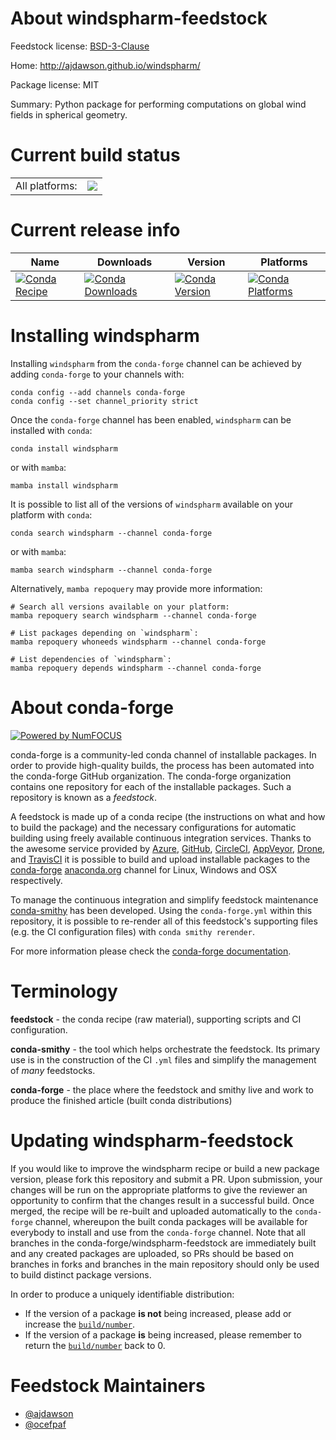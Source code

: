 About windspharm-feedstock
==========================

Feedstock license: [BSD-3-Clause](https://github.com/conda-forge/windspharm-feedstock/blob/main/LICENSE.txt)

Home: http://ajdawson.github.io/windspharm/

Package license: MIT

Summary: Python package for performing computations on global wind fields in spherical geometry.

Current build status
====================


<table><tr><td>All platforms:</td>
    <td>
      <a href="https://dev.azure.com/conda-forge/feedstock-builds/_build/latest?definitionId=2141&branchName=main">
        <img src="https://dev.azure.com/conda-forge/feedstock-builds/_apis/build/status/windspharm-feedstock?branchName=main">
      </a>
    </td>
  </tr>
</table>

Current release info
====================

| Name | Downloads | Version | Platforms |
| --- | --- | --- | --- |
| [![Conda Recipe](https://img.shields.io/badge/recipe-windspharm-green.svg)](https://anaconda.org/conda-forge/windspharm) | [![Conda Downloads](https://img.shields.io/conda/dn/conda-forge/windspharm.svg)](https://anaconda.org/conda-forge/windspharm) | [![Conda Version](https://img.shields.io/conda/vn/conda-forge/windspharm.svg)](https://anaconda.org/conda-forge/windspharm) | [![Conda Platforms](https://img.shields.io/conda/pn/conda-forge/windspharm.svg)](https://anaconda.org/conda-forge/windspharm) |

Installing windspharm
=====================

Installing `windspharm` from the `conda-forge` channel can be achieved by adding `conda-forge` to your channels with:

```
conda config --add channels conda-forge
conda config --set channel_priority strict
```

Once the `conda-forge` channel has been enabled, `windspharm` can be installed with `conda`:

```
conda install windspharm
```

or with `mamba`:

```
mamba install windspharm
```

It is possible to list all of the versions of `windspharm` available on your platform with `conda`:

```
conda search windspharm --channel conda-forge
```

or with `mamba`:

```
mamba search windspharm --channel conda-forge
```

Alternatively, `mamba repoquery` may provide more information:

```
# Search all versions available on your platform:
mamba repoquery search windspharm --channel conda-forge

# List packages depending on `windspharm`:
mamba repoquery whoneeds windspharm --channel conda-forge

# List dependencies of `windspharm`:
mamba repoquery depends windspharm --channel conda-forge
```


About conda-forge
=================

[![Powered by
NumFOCUS](https://img.shields.io/badge/powered%20by-NumFOCUS-orange.svg?style=flat&colorA=E1523D&colorB=007D8A)](https://numfocus.org)

conda-forge is a community-led conda channel of installable packages.
In order to provide high-quality builds, the process has been automated into the
conda-forge GitHub organization. The conda-forge organization contains one repository
for each of the installable packages. Such a repository is known as a *feedstock*.

A feedstock is made up of a conda recipe (the instructions on what and how to build
the package) and the necessary configurations for automatic building using freely
available continuous integration services. Thanks to the awesome service provided by
[Azure](https://azure.microsoft.com/en-us/services/devops/), [GitHub](https://github.com/),
[CircleCI](https://circleci.com/), [AppVeyor](https://www.appveyor.com/),
[Drone](https://cloud.drone.io/welcome), and [TravisCI](https://travis-ci.com/)
it is possible to build and upload installable packages to the
[conda-forge](https://anaconda.org/conda-forge) [anaconda.org](https://anaconda.org/)
channel for Linux, Windows and OSX respectively.

To manage the continuous integration and simplify feedstock maintenance
[conda-smithy](https://github.com/conda-forge/conda-smithy) has been developed.
Using the ``conda-forge.yml`` within this repository, it is possible to re-render all of
this feedstock's supporting files (e.g. the CI configuration files) with ``conda smithy rerender``.

For more information please check the [conda-forge documentation](https://conda-forge.org/docs/).

Terminology
===========

**feedstock** - the conda recipe (raw material), supporting scripts and CI configuration.

**conda-smithy** - the tool which helps orchestrate the feedstock.
                   Its primary use is in the construction of the CI ``.yml`` files
                   and simplify the management of *many* feedstocks.

**conda-forge** - the place where the feedstock and smithy live and work to
                  produce the finished article (built conda distributions)


Updating windspharm-feedstock
=============================

If you would like to improve the windspharm recipe or build a new
package version, please fork this repository and submit a PR. Upon submission,
your changes will be run on the appropriate platforms to give the reviewer an
opportunity to confirm that the changes result in a successful build. Once
merged, the recipe will be re-built and uploaded automatically to the
`conda-forge` channel, whereupon the built conda packages will be available for
everybody to install and use from the `conda-forge` channel.
Note that all branches in the conda-forge/windspharm-feedstock are
immediately built and any created packages are uploaded, so PRs should be based
on branches in forks and branches in the main repository should only be used to
build distinct package versions.

In order to produce a uniquely identifiable distribution:
 * If the version of a package **is not** being increased, please add or increase
   the [``build/number``](https://docs.conda.io/projects/conda-build/en/latest/resources/define-metadata.html#build-number-and-string).
 * If the version of a package **is** being increased, please remember to return
   the [``build/number``](https://docs.conda.io/projects/conda-build/en/latest/resources/define-metadata.html#build-number-and-string)
   back to 0.

Feedstock Maintainers
=====================

* [@ajdawson](https://github.com/ajdawson/)
* [@ocefpaf](https://github.com/ocefpaf/)

